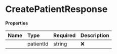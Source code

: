 # CreatePatientResponse



**Properties**

| Name | Type | Required | Description |
| :-------- | :----------| :----------| :----------|
    | patientId | string | ❌ |  |




<!-- This file was generated by liblab | https://liblab.com/ -->